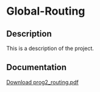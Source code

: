 # Global-Routing

## Description
This is a description of the project.


## Documentation
[Download prog2_routing.pdf](https://github.com/steveniscoming/Global-Routing/raw/main/main/prog2_routing.pdf)
